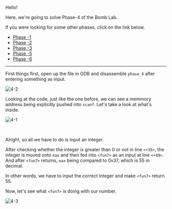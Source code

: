 Hello!

Here, we're going to solve Phase-4 of the Bomb Lab.

If you were looking for some other phases, click on the link below.
  * [Phase -1](https://officialcjunior.github.io/Binary-Bomb-Lab-Phase-1/)
  * [Phase -2](https://officialcjunior.github.io/Binary-Bomb-Lab-Phase-2/)
  * [Phase -3](https://officialcjunior.github.io/Binary-Bomb-Lab-Phase-3/)
  * [Phase -5](https://officialcjunior.github.io/Binary-Bomb-Lab-Phase-5/)
  * [Phase -6](https://officialcjunior.github.io/Binary-Bomb-Lab-Phase-6/)

_________________


First things first, open up the file in GDB and disassemble `phase_4` after entering something as input.


![4-2](../../images/binarybomblabs/4-2.png)



Looking at the code, just like the one before, we can see a memmory address being explicitly pushed into `scanf`. Let's take a look at what's inside.

![4-1](../../images/binarybomblabs/4-1.jpg)

&nbsp;

Alright, so all we have to do is input an integer.


After checking whether the integer is greater than 0 or not in line `<+35>`, the integer is moved onto `eax` and then fed into `<fun7>` as an input at line `<+49>`. And after `<fun7>` returns, `eax` being compared to 0x37, which is 55 in decimal. 

In other words, we have to input the correct integer and make `<fun7>` return 55.

Now, let's see what `<fun7>` is doing with our number.

![4-3](../../images/binarybomblabs/4-3.jpg)

